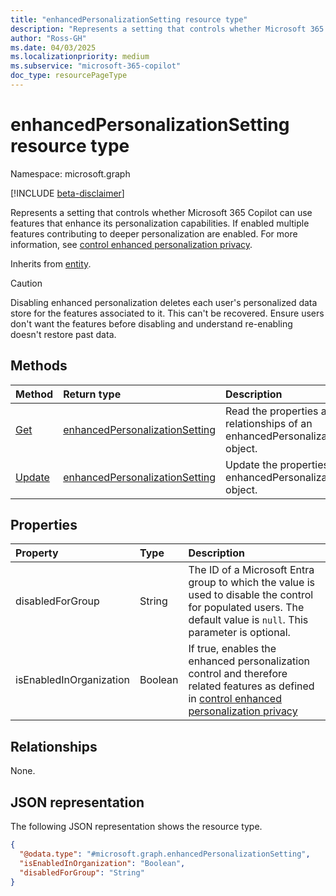 ```yaml
---
title: "enhancedPersonalizationSetting resource type"
description: "Represents a setting that controls whether Microsoft 365 Copilot can use features that enhance its personalization capabilities."
author: "Ross-GH"
ms.date: 04/03/2025
ms.localizationpriority: medium
ms.subservice: "microsoft-365-copilot"
doc_type: resourcePageType
---
```


# enhancedPersonalizationSetting resource type

Namespace: microsoft.graph

[!INCLUDE [beta-disclaimer](../../includes/beta-disclaimer.md)]

Represents a setting that controls whether Microsoft 365 Copilot can use features that enhance its personalization capabilities. If enabled multiple features contributing to deeper personalization are enabled. For more information, see [control enhanced personalization privacy](/graph/control-enhanced-personalization-privacy).

Inherits from [entity](../resources/entity.md).

> [!CAUTION]
> Disabling enhanced personalization deletes each user's personalized data store for the features associated to it. This can't be recovered. Ensure users don't want the features before disabling and understand re-enabling doesn't restore past data.

## Methods

|Method|Return type|Description|
|:---|:---|:---|
|[Get](../api/enhancedpersonalizationsetting-get.md)|[enhancedPersonalizationSetting](../resources/enhancedpersonalizationsetting.md)|Read the properties and relationships of an enhancedPersonalizationSetting object.|
|[Update](../api/enhancedpersonalizationsetting-update.md)|[enhancedPersonalizationSetting](../resources/enhancedpersonalizationsetting.md)|Update the properties of an enhancedPersonalizationSetting object.|

## Properties

|Property|Type|Description|
|:---|:---|:---|
|disabledForGroup|String|The ID of a Microsoft Entra group to which the value is used to disable the control for populated users. The default value is `null`. This parameter is optional.|
|isEnabledInOrganization|Boolean|If true, enables the enhanced personalization control and therefore related features as defined in [control enhanced personalization privacy](/graph/control-enhanced-personalization-privacy)|

## Relationships

None.

## JSON representation

The following JSON representation shows the resource type.
<!-- {
  "blockType": "resource",
  "@odata.type": "microsoft.graph.enhancedPersonalizationSetting"
}
-->
``` json
{
  "@odata.type": "#microsoft.graph.enhancedPersonalizationSetting",
  "isEnabledInOrganization": "Boolean",
  "disabledForGroup": "String"
}
```
